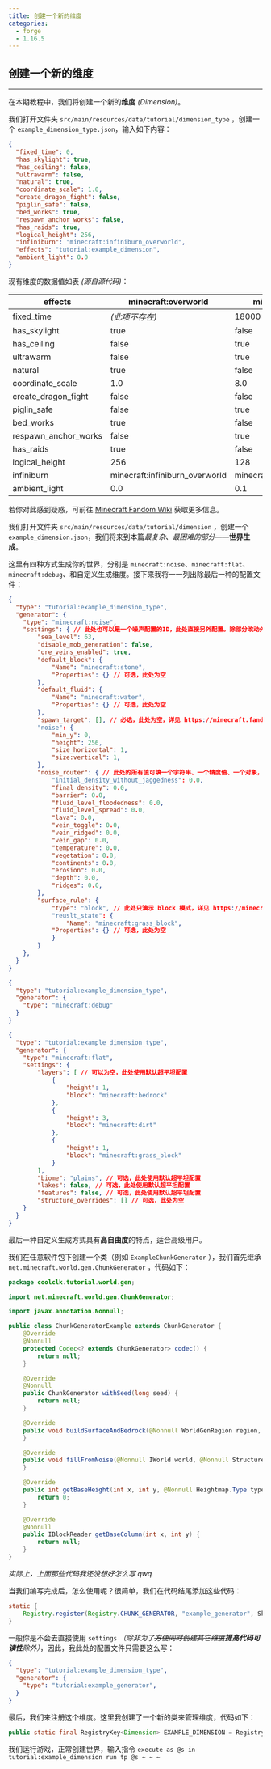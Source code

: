 ```yaml
---
title: 创建一个新的维度
categories:
  - forge
  - 1.16.5
---
```


## 创建一个新的维度

---

在本期教程中，我们将创建一个新的**维度** *(Dimension)*。

我们打开文件夹 ```src/main/resources/data/tutorial/dimension_type``` ，创建一个 ```example_dimension_type.json```，输入如下内容：

``` json
{
  "fixed_time": 0,
  "has_skylight": true,
  "has_ceiling": false,
  "ultrawarm": false,
  "natural": true,
  "coordinate_scale": 1.0,
  "create_dragon_fight": false,
  "piglin_safe": false,
  "bed_works": true,
  "respawn_anchor_works": false,
  "has_raids": true,
  "logical_height": 256,
  "infiniburn": "minecraft:infiniburn_overworld",
  "effects": "tutorial:example_dimension",
  "ambient_light": 0.0
}
```

现有维度的数据值如表 *(源自源代码)*：

| effects              | minecraft:overworld            | minecraft:nether            | minecraft:end            |
|----------------------|--------------------------------|-----------------------------|--------------------------|
| fixed_time           | *(此项不存在)*                      | 18000                       | 6000                     |
| has_skylight         | true                           | false                       | false                    |
| has_ceiling          | false                          | true                        | false                    |
| ultrawarm            | false                          | true                        | false                    |
| natural              | true                           | false                       | false                    |
| coordinate_scale     | 1.0                            | 8.0                         | 1.0                      |
| create_dragon_fight  | false                          | false                       | true                     |
| piglin_safe          | false                          | true                        | false                    |
| bed_works            | true                           | false                       | false                    |
| respawn_anchor_works | false                          | true                        | false                    |
| has_raids            | true                           | false                       | true                     |
| logical_height       | 256                            | 128                         | 256                      |
| infiniburn           | minecraft:infiniburn_overworld | minecraft:infiniburn_nether | minecraft:infiniburn_end |
| ambient_light        | 0.0                            | 0.1                         | 0.0                      |

若你对此感到疑惑，可前往 [Minecraft Fandom Wiki](https://minecraft.fandom.com/zh/wiki/%E8%87%AA%E5%AE%9A%E4%B9%89%E7%BB%B4%E5%BA%A6#%E9%BB%98%E8%AE%A4%E5%80%BC) 获取更多信息。

我们打开文件夹 ```src/main/resources/data/tutorial/dimension``` ，创建一个 ```example_dimension.json```，我们将来到本篇*最复杂、最困难的部分*——**世界生成**。

这里有四种方式生成你的世界，分别是 ```minecraft:noise```、```minecraft:flat```、```minecraft:debug```、和自定义生成维度。接下来我将一一列出除最后一种的配置文件：

``` json
{
  "type": "tutorial:example_dimension_type",
  "generator": {
    "type": "minecraft:noise",
    "settings": { // 此处也可以是一个噪声配置的ID，此处直接另外配置。除部分改动外，默认使用主世界配置
        "sea_level": 63,
        "disable_mob_generation": false,
        "ore_veins_enabled": true,
        "default_block": {
            "Name": "minecraft:stone",
            "Properties": {} // 可选，此处为空
        },
        "default_fluid": {
            "Name": "minecraft:water",
            "Properties": {} // 可选，此处为空
        },
        "spawn_target": [], // 必选，此处为空，详见 https://minecraft.fandom.com/zh/wiki/%E8%87%AA%E5%AE%9A%E4%B9%89%E4%B8%96%E7%95%8C%E7%94%9F%E6%88%90#%E5%99%AA%E5%A3%B0%E8%AE%BE%E7%BD%AE
        "noise": {
            "min_y": 0,
            "height": 256,
            "size_horizontal": 1,
            "size:vertical": 1,
        },
        "noise_router": { // 此处的所有值可填一个字符串、一个精度值、一个对象，详见 https://minecraft.fandom.com/zh/wiki/%E8%87%AA%E5%AE%9A%E4%B9%89%E4%B8%96%E7%95%8C%E7%94%9F%E6%88%90#%E5%99%AA%E5%A3%B0%E8%AE%BE%E7%BD%AE
            "initial_density_without_jaggedness": 0.0,
            "final_density": 0.0,
            "barrier": 0.0,
            "fluid_level_floodedness": 0.0,
            "fluid_level_spread": 0.0,
            "lava": 0.0,
            "vein_toggle": 0.0,
            "vein_ridged": 0.0,
            "vein_gap": 0.0,
            "temperature": 0.0,
            "vegetation": 0.0,
            "continents": 0.0,
            "erosion": 0.0,
            "depth": 0.0,
            "ridges": 0.0,
        },
        "surface_rule": {
            "type": "block", // 此处只演示 block 模式，详见 https://minecraft.fandom.com/zh/wiki/%E8%87%AA%E5%AE%9A%E4%B9%89%E4%B8%96%E7%95%8C%E7%94%9F%E6%88%90#%E5%99%AA%E5%A3%B0%E8%AE%BE%E7%BD%AE
            "reuslt_state": {
                "Name": "minecraft:grass_block",
            "Properties": {} // 可选，此处为空
            }
        }
    },
  }
}
```

``` json
{
  "type": "tutorial:example_dimension_type",
  "generator": {
    "type": "minecraft:debug"
  }
}
```

``` json
{
  "type": "tutorial:example_dimension_type",
  "generator": {
    "type": "minecraft:flat",
    "settings": {
        "layers": [ // 可以为空，此处使用默认超平坦配置
            {
                "height": 1,
                "block": "minecraft:bedrock"
            },
            {
                "height": 3,
                "block": "minecraft:dirt"
            },
            {
                "height": 1,
                "block": "minecraft:grass_block"
            }
        ],
        "biome": "plains", // 可选，此处使用默认超平坦配置
        "lakes": false, // 可选，此处使用默认超平坦配置
        "features": false, // 可选，此处使用默认超平坦配置
        "structure_overrides": [] // 可选，此处为空
    }
  }
}
```

最后一种自定义生成方式具有**高自由度**的特点，适合高级用户。

我们在任意软件包下创建一个类（例如 ```ExampleChunkGenerator``` ），我们首先继承 ```net.minecraft.world.gen.ChunkGenerator``` ，代码如下：

``` java
package coolclk.tutorial.world.gen;

import net.minecraft.world.gen.ChunkGenerator;

import javax.annotation.Nonnull;

public class ChunkGeneratorExample extends ChunkGenerator {
    @Override
    @Nonnull
    protected Codec<? extends ChunkGenerator> codec() {
        return null;
    }

    @Override
    @Nonnull
    public ChunkGenerator withSeed(long seed) {
        return null;
    }

    @Override
    public void buildSurfaceAndBedrock(@Nonnull WorldGenRegion region, @Nonnull IChunk chunk) {
    }

    @Override
    public void fillFromNoise(@Nonnull IWorld world, @Nonnull StructureManager manager, @Nonnull IChunk chunk) {
    }

    @Override
    public int getBaseHeight(int x, int y, @Nonnull Heightmap.Type type) {
        return 0;
    }

    @Override
    @Nonnull
    public IBlockReader getBaseColumn(int x, int y) {
        return null;
    }
}
```

*实际上，上面那些代码我还没想好怎么写 qwq*

当我们编写完成后，怎么使用呢？很简单，我们在代码结尾添加这些代码：

``` java
static {
    Registry.register(Registry.CHUNK_GENERATOR, "example_generator", SkyChunkGenerator.CODEC);
}
```

一般你是不会去直接使用 ```settings``` *（除非为了~~方便同时创建其它维度~~**提高代码可读性**除外）*，因此，我此处的配置文件只需要这么写：

``` json
{
  "type": "tutorial:example_dimension_type",
  "generator": {
    "type": "tutorial:example_generator",
  }
}
```

最后，我们来注册这个维度。这里我创建了一个新的类来管理维度，代码如下：

``` java
public static final RegistryKey<Dimension> EXAMPLE_DIMENSION = RegistryKey.create(Registry.LEVEL_STEM_REGISTRY, new ResourceLocation("example_dimension"));
```

我们运行游戏，正常创建世界，输入指令 ```execute as @s in tutorial:example_dimension run tp @s ~ ~ ~```